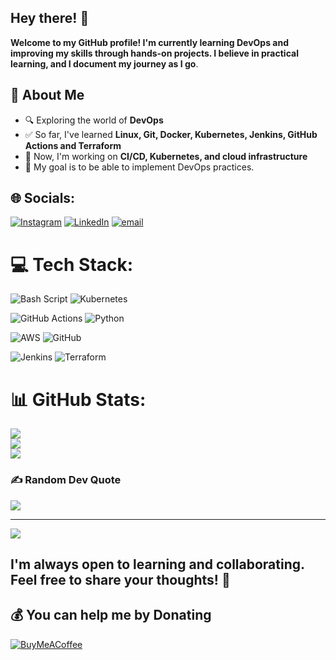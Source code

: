 ## Hey there! 👋

**Welcome to my GitHub profile! I'm currently learning DevOps and improving my skills through hands-on projects. I believe in practical learning, and I document my journey as I go**.

## 🚀 About Me
- 🔍 Exploring the world of **DevOps**
- ✅ So far, I've learned **Linux, Git, Docker, Kubernetes, Jenkins, GitHub Actions and Terraform**
- 🔧 Now, I'm working on **CI/CD, Kubernetes, and cloud infrastructure**
- 📌 My goal is to be able to  implement DevOps practices. 

## 🌐 Socials:
[![Instagram](https://img.shields.io/badge/Instagram-%23E4405F.svg?logo=Instagram&logoColor=white)](https://instagram.com/iambharatx) [![LinkedIn](https://img.shields.io/badge/LinkedIn-%230077B5.svg?logo=linkedin&logoColor=white)](https://www.linkedin.com/in/bharat-sutharx) [![email](https://img.shields.io/badge/Email-D14836?logo=gmail&logoColor=white)](mailto:bharatsuthar.me@gmail.com) 

# 💻 Tech Stack:
![Bash Script](https://img.shields.io/badge/bash_script-%23121011.svg?style=for-the-badge&logo=gnu-bash&logoColor=white) ![Kubernetes](https://img.shields.io/badge/kubernetes-%23326ce5.svg?style=for-the-badge&logo=kubernetes&logoColor=white)

![GitHub Actions](https://img.shields.io/badge/github%20actions-%232671E5.svg?style=for-the-badge&logo=githubactions&logoColor=white) ![Python](https://img.shields.io/badge/python-3670A0?style=for-the-badge&logo=python&logoColor=ffdd54) 

![AWS](https://img.shields.io/badge/AWS-%23FF9900.svg?style=for-the-badge&logo=amazon-aws&logoColor=white)  ![GitHub](https://img.shields.io/badge/github-%23121011.svg?style=for-the-badge&logo=github&logoColor=white) 

![Jenkins](https://img.shields.io/badge/jenkins-%232C5263.svg?style=for-the-badge&logo=jenkins&logoColor=white) ![Terraform](https://img.shields.io/badge/terraform-%235835CC.svg?style=for-the-badge&logo=terraform&logoColor=white)

# 📊 GitHub Stats:
![](https://github-readme-stats.vercel.app/api?username=bharatsutharx&theme=dark&hide_border=false&include_all_commits=false&count_private=true)<br/>
![](https://nirzak-streak-stats.vercel.app/?user=bharatsutharx&theme=dark&hide_border=false)<br/>
![](https://github-readme-stats.vercel.app/api/top-langs/?username=bharatsutharx&theme=dark&hide_border=false&include_all_commits=false&count_private=true&layout=compact)


### ✍️ Random Dev Quote
![](https://quotes-github-readme.vercel.app/api?type=vetical&theme=radical)

---
[![](https://visitcount.itsvg.in/api?id=bharatsutharx&icon=0&color=0)](https://visitcount.itsvg.in)

## I'm always open to learning and collaborating. Feel free to share your thoughts! 🚀

  ## 💰 You can help me by Donating
  [![BuyMeACoffee](https://img.shields.io/badge/Buy%20Me%20a%20Coffee-ffdd00?style=for-the-badge&logo=buy-me-a-coffee&logoColor=black)](https://buymeacoffee.com/https://buymeacoffee.com/bharatsuthar) 




